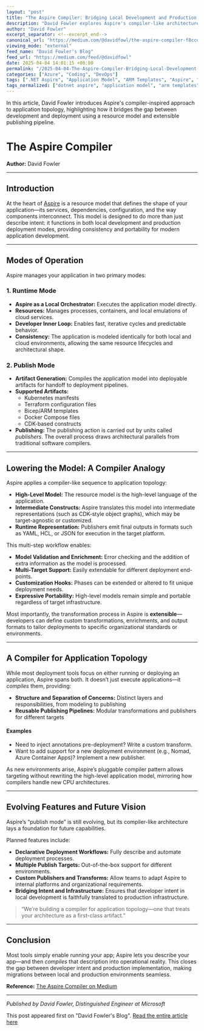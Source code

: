 ```yaml
---
layout: "post"
title: "The Aspire Compiler: Bridging Local Development and Production Deployments"
description: "David Fowler explores Aspire's compiler-like architecture for modern applications, enabling both local orchestration and production deployment. By treating the application model as a first-class artifact, Aspire streamlines the transition from developer intent to real infrastructure across diverse environments."
author: "David Fowler"
excerpt_separator: <!--excerpt_end-->
canonical_url: "https://medium.com/@davidfowl/the-aspire-compiler-f8ccdf4bca0c?source=rss-8163234c98f0------2"
viewing_mode: "external"
feed_name: "David Fowler's Blog"
feed_url: "https://medium.com/feed/@davidfowl"
date: 2025-04-04 14:01:15 +00:00
permalink: "/2025-04-04-The-Aspire-Compiler-Bridging-Local-Development-and-Production-Deployments.html"
categories: ["Azure", "Coding", "DevOps"]
tags: [".NET Aspire", "Application Model", "ARM Templates", "Aspire", "Azure", "Bicep", "Cloud Computing", "Cloud Native", "Coding", "Developer Inner Loop", "DevOps", "IaC", "Kubernetes", "Posts", "Publishing Pipeline", "Software Development", "Terraform"]
tags_normalized: ["dotnet aspire", "application model", "arm templates", "aspire", "azure", "bicep", "cloud computing", "cloud native", "coding", "developer inner loop", "devops", "iac", "kubernetes", "posts", "publishing pipeline", "software development", "terraform"]
---
```


In this article, David Fowler introduces Aspire's compiler-inspired approach to application topology, highlighting how it bridges the gap between development and deployment using a resource model and extensible publishing pipeline.<!--excerpt_end-->

# The Aspire Compiler

**Author:** David Fowler

---

## Introduction

At the heart of [Aspire](https://learn.microsoft.com/en-us/dotnet/aspire/) is a resource model that defines the shape of your application—its services, dependencies, configuration, and the way components interconnect. This model is designed to do more than just describe intent: it functions in both local development and production deployment modes, providing consistency and portability for modern application development.

---

## Modes of Operation

Aspire manages your application in two primary modes:

### 1. Runtime Mode

- **Aspire as a Local Orchestrator:** Executes the application model directly.
- **Resources:** Manages processes, containers, and local emulations of cloud services.
- **Developer Inner Loop:** Enables fast, iterative cycles and predictable behavior.
- **Consistency:** The application is modeled identically for both local and cloud environments, allowing the same resource lifecycles and architectural shape.

### 2. Publish Mode

- **Artifact Generation:** Compiles the application model into deployable artifacts for handoff to deployment pipelines.
- **Supported Artifacts:**
    - Kubernetes manifests
    - Terraform configuration files
    - Bicep/ARM templates
    - Docker Compose files
    - CDK-based constructs
- **Publishing:** The publishing action is carried out by units called *publishers*. The overall process draws architectural parallels from traditional software compilers.

---

## Lowering the Model: A Compiler Analogy

Aspire applies a compiler-like sequence to application topology:

- **High-Level Model:** The resource model is the high-level language of the application.
- **Intermediate Constructs:** Aspire translates this model into intermediate representations (such as CDK-style object graphs), which may be target-agnostic or customized.
- **Runtime Representation:** Publishers emit final outputs in formats such as YAML, HCL, or JSON for execution in the target platform.

This multi-step workflow enables:

- **Model Validation and Enrichment:** Error checking and the addition of extra information as the model is processed.
- **Multi-Target Support:** Easily extendable for different deployment end-points.
- **Customization Hooks:** Phases can be extended or altered to fit unique deployment needs.
- **Expressive Portability:** High-level models remain simple and portable regardless of target infrastructure.

Most importantly, the transformation process in Aspire is **extensible**—developers can define custom transformations, enrichments, and output formats to tailor deployments
to specific organizational standards or environments.

---

## A Compiler for Application Topology

While most deployment tools focus on either running or deploying an application, Aspire spans both. It doesn’t just execute applications—it *compiles* them, providing:

- **Structure and Separation of Concerns:** Distinct layers and responsibilities, from modeling to publishing
- **Reusable Publishing Pipelines:** Modular transformations and publishers for different targets

#### Examples

- Need to inject annotations pre-deployment? Write a custom transform.
- Want to add support for a new deployment environment (e.g., Nomad, Azure Container Apps)? Implement a new publisher.

As new environments arise, Aspire’s pluggable compiler pattern allows targeting without rewriting the high-level application model, mirroring how compilers handle new CPU architectures.

---

## Evolving Features and Future Vision

Aspire’s “publish mode” is still evolving, but its compiler-like architecture lays a foundation for future capabilities.

Planned features include:

- **Declarative Deployment Workflows:** Fully describe and automate deployment processes.
- **Multiple Publish Targets:** Out-of-the-box support for different environments.
- **Custom Publishers and Transforms:** Allow teams to adapt Aspire to internal platforms and organizational requirements.
- **Bridging Intent and Infrastructure:** Ensures that developer intent in local development is faithfully translated to production infrastructure.

> “We’re building a compiler for application topology—one that treats your architecture as a first-class artifact.”

---

## Conclusion

Most tools simply enable running your app; Aspire lets you describe your app—and then *compiles* that description into operational reality. This closes the gap between developer intent and production implementation, making migrations between local and production environments seamless.

**Reference:** [The Aspire Compiler on Medium](https://medium.com/p/f8ccdf4bca0c)

---

*Published by David Fowler, Distinguished Engineer at Microsoft*

This post appeared first on "David Fowler's Blog". [Read the entire article here](https://medium.com/@davidfowl/the-aspire-compiler-f8ccdf4bca0c?source=rss-8163234c98f0------2)
